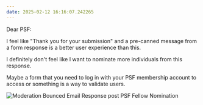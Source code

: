 ```yaml
---
date: 2025-02-12 16:16:07.242265
---
```


Dear PSF:

I feel like "Thank you for your submission" and a pre-canned message from a form response is a better user experience than this.

I definitely don't feel like I want to nominate more individuals from this response.

Maybe a form that you need to log in with your PSF membership account to access or something is a way to validate users.

![Moderation Bounced Email Response post PSF Fellow Nomination](https://kjaymiller.azureedge.net/media/psf-fellow-bounce.png)
